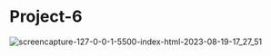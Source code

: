 # Project-6


![screencapture-127-0-0-1-5500-index-html-2023-08-19-17_27_51](https://github.com/Krisheditz03/Project-6/assets/135522095/c73dd88b-e2c9-4363-81f2-34d51ccb4a92)
